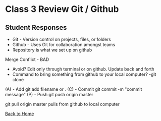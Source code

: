 # Class 3 Review Git / Github

## Student Responses

- Git - Version control on projects, files, or folders
- Github - Uses Git for collaboration amongst teams
 - Repository is what we set up on github

 Merge Conflict - BAD

 - Avoid? Edit only through terminal or on github. Update back and forth
 - Command to bring something from github to your local computer?
   -git clone

(A) - Add git add filename or .
(C) - Commit git commit -m "commit message"
(P) - Push git push origin master

git pull origin master pulls from github to local computer

[Back to Home](https://andrewliming.github.io/reading-notes/)